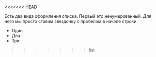<<<<<<< HEAD

Есть два вида оформления списка. Первый это ненумерованный. Для него мы просто ставим звездочку с пробелом в начале строки

* Один
* Два
* Три

>>>>>>> list
